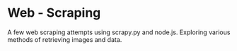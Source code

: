# Web - Scraping

A few web scraping attempts using scrapy.py and node.js. Exploring various methods of retrieving images and data.
